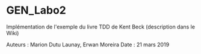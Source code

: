 # GEN_Labo2
Implémentation de l'exemple du livre TDD de Kent Beck (description dans le Wiki)

Auteurs : Marion Dutu Launay, Erwan Moreira
Date : 21 mars 2019
